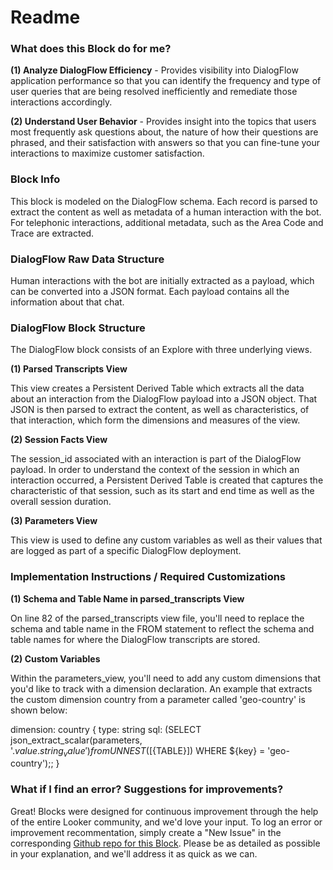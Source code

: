 # Readme

### What does this Block do for me?

**(1) Analyze DialogFlow Efficiency** - Provides visibility into DialogFlow application performance so that you can identify the frequency and type of user queries that are being resolved inefficiently and remediate those interactions accordingly.

**(2) Understand User Behavior** - Provides insight into the topics that users most frequently ask questions about, the nature of how their questions are phrased, and their satisfaction with answers so that you can fine-tune your interactions to maximize customer satisfaction.

### Block Info

This block is modeled on the DialogFlow schema. Each record is parsed to extract the content as well as metadata of a human interaction with the bot. For telephonic interactions, additional metadata, such as the Area Code and Trace are extracted.

### DialogFlow Raw Data Structure

Human interactions with the bot are initially extracted as a payload, which can be converted into a JSON format. Each payload contains all the information about that chat.

### DialogFlow Block Structure

The DialogFlow block consists of an Explore with three underlying views.

**(1) Parsed Transcripts View**

This view creates a Persistent Derived Table which extracts all the data about an interaction from the DialogFlow payload into a JSON object. That JSON is then parsed to extract the content, as well as characteristics, of that interaction, which form the dimensions and measures of the view.

**(2) Session Facts View**

The session_id associated with an interaction is part of the DialogFlow payload. In order to understand the context of the session in which an interaction occurred, a Persistent Derived Table is created that captures the characteristic of that session, such as its start and end time as well as the overall session duration.

**(3) Parameters View**

This view is used to define any custom variables as well as their values that are logged as part of a specific DialogFlow deployment.

### Implementation Instructions / Required Customizations

**(1) Schema and Table Name in parsed_transcripts View**

On line 82 of the parsed_transcripts view file, you'll need to replace the schema and table name in the FROM statement to reflect the schema and table names for where the DialogFlow transcripts are stored.

**(2) Custom Variables**

Within the parameters_view, you'll need to add any custom dimensions that you'd like to track with a dimension declaration. An example that extracts the custom dimension country from a parameter called 'geo-country' is shown below:

dimension: country {
  type: string
  sql: (SELECT json_extract_scalar(parameters, '$.value.string_value') from UNNEST([${TABLE}]) WHERE ${key} = 'geo-country');;
}

### What if I find an error? Suggestions for improvements?

Great! Blocks were designed for continuous improvement through the help of the entire Looker community, and we'd love your input. To log an error or improvement recommentation, simply create a "New Issue" in the corresponding [Github repo for this Block](https://github.com/looker/block-saf/issues). Please be as detailed as possible in your explanation, and we'll address it as quick as we can.
